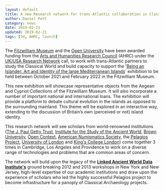 ```yaml
---
layout: default
title: A new Research network for trans-Atlantic collaboration in Classics
author: Daniel Pett
category: news
date: 2019-02-21
updated: 2019-02-21
tags: [3d, AHRC, launch]
---
```

The [Fitzwilliam Museum](partners/fitzwilliam-museum/) and the [Open University](partners/open-university/) have been awarded funding from
the [Arts and Humanities Research Council](https://ahrc.ukri.org) (AHRC) under the [UK/USA Research Network](https://ahrc.ukri.org/funding/apply-for-funding/archived-opportunities/research-networking-highlight-notice-for-uk-us-collaborations-in-digital-scholarship-in-cultural-institutions/) call, to work with trans-Atlantic partners to study the Classical World and build
capacity to support the '[Being an Islander: Art and Identity of the large Mediterranean Islands](https://www.fitzmuseum.cam.ac.uk/being-islander-art-and-identity-large-mediterranean-islands)' exhibition to be held between October 2021
and February 2022 in the Fitzwilliam Museum.

This new exhibition will showcase representative objects from the Aegean and Cypriot Collections of the Fitzwilliam Museum. It will also incorporate a number of important national and international loans. The exhibition will provide a platform to debate cultural evolution in the islands as opposed to the surrounding mainland. This theme will be explored in an interactive way, extending to the discussion of Britain’s own (perceived or not) island identity.

This research network will see scholars from world-renowned institutions ([The J. Paul Getty Trust](partners/the-getty/), [Institute for the Study of the Ancient World](partners/institute-for-the-study-of-the-ancient-world/), [Brown University](partners/brown-university/), [Open Context](partners/open-context/), [American Numismatics Society](partners/american-numismatics-society/), the [Pelagios Project](partners/pelagios/), [University of London](partners/school-of-advanced-studies/) and [King's College London](partners/kings-college-london/)) come together 3 times in Cambridge, Los Angeles and Providence to work on a diverse range of technologies and problems that are common areas of concern.

The network will build upon the legacy of the **[Linked Ancient World Data Institute's](http://dlib.nyu.edu/awdl/isaw/isaw-papers/7/)** ground breaking 2012 and 2013 workshops in New York and New Jersey, high-level expertise of our academic institutions and draw upon the experience of scholars who led the highly successful Pelagios project to become infrastructure for a panoply of Classical Archaeology projects.
